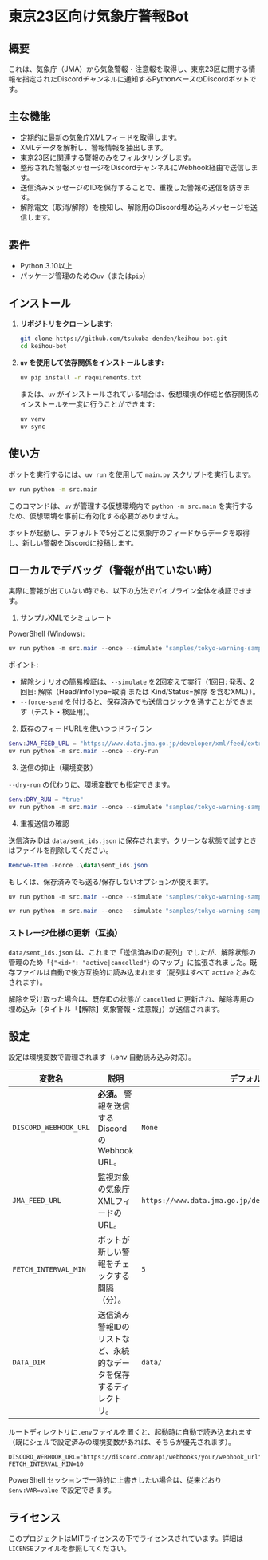 # 東京23区向け気象庁警報Bot

## 概要

これは、気象庁（JMA）から気象警報・注意報を取得し、東京23区に関する情報を指定されたDiscordチャンネルに通知するPythonベースのDiscordボットです。

## 主な機能

- 定期的に最新の気象庁XMLフィードを取得します。
- XMLデータを解析し、警報情報を抽出します。
- 東京23区に関連する警報のみをフィルタリングします。
- 整形された警報メッセージをDiscordチャンネルにWebhook経由で送信します。
- 送信済みメッセージのIDを保存することで、重複した警報の送信を防ぎます。
- 解除電文（取消/解除）を検知し、解除用のDiscord埋め込みメッセージを送信します。

## 要件

- Python 3.10以上
- パッケージ管理のための`uv`（または`pip`）

## インストール

1.  **リポジトリをクローンします:**
    ```bash
    git clone https://github.com/tsukuba-denden/keihou-bot.git
    cd keihou-bot
    ```

2.  **`uv` を使用して依存関係をインストールします:**
    ```bash
    uv pip install -r requirements.txt
    ```
    または、`uv` がインストールされている場合は、仮想環境の作成と依存関係のインストールを一度に行うことができます:
    ```bash
    uv venv
    uv sync
    ```

## 使い方

ボットを実行するには、`uv run` を使用して `main.py` スクリプトを実行します。

```bash
uv run python -m src.main
```

このコマンドは、`uv` が管理する仮想環境内で `python -m src.main` を実行するため、仮想環境を事前に有効化する必要がありません。

ボットが起動し、デフォルトで5分ごとに気象庁のフィードからデータを取得し、新しい警報をDiscordに投稿します。

## ローカルでデバッグ（警報が出ていない時）

実際に警報が出ていない時でも、以下の方法でパイプライン全体を検証できます。

1) サンプルXMLでシミュレート


PowerShell (Windows):

```powershell
uv run python -m src.main --once --simulate "samples/tokyo-warning-sample.xml" --dry-run
```

ポイント:

- 解除シナリオの簡易検証は、`--simulate` を2回変えて実行（1回目: 発表、2回目: 解除（Head/InfoType=取消 または Kind/Status=解除 を含むXML））。
- `--force-send` を付けると、保存済みでも送信ロジックを通すことができます（テスト・検証用）。

2) 既存のフィードURLを使いつつドライラン

```powershell
$env:JMA_FEED_URL = "https://www.data.jma.go.jp/developer/xml/feed/extra.xml"
uv run python -m src.main --once --dry-run
```

3) 送信の抑止（環境変数）

`--dry-run` の代わりに、環境変数でも指定できます。

```powershell
$env:DRY_RUN = "true"
uv run python -m src.main --once --simulate "samples/tokyo-warning-sample.xml"
```

4) 重複送信の確認

送信済みIDは `data/sent_ids.json` に保存されます。クリーンな状態で試すときはファイルを削除してください。

```powershell
Remove-Item -Force .\data\sent_ids.json
```

もしくは、保存済みでも送る/保存しないオプションが使えます。


```powershell
uv run python -m src.main --once --simulate "samples/tokyo-warning-sample.xml" --force-send
```


```powershell
uv run python -m src.main --once --simulate "samples/tokyo-warning-sample.xml" --no-store
```

### ストレージ仕様の更新（互換）

`data/sent_ids.json` は、これまで「送信済みIDの配列」でしたが、解除状態の管理のため「`{"<id>": "active|cancelled"}` のマップ」に拡張されました。既存ファイルは自動で後方互換的に読み込まれます（配列はすべて `active` とみなされます）。

解除を受け取った場合は、既存IDの状態が `cancelled` に更新され、解除専用の埋め込み（タイトル「【解除】気象警報・注意報」）が送信されます。

## 設定

設定は環境変数で管理されます（.env 自動読み込み対応）。

| 変数名                   | 説明                                                                                                    | デフォルト値                                                |
| ------------------------ | ------------------------------------------------------------------------------------------------------- | ----------------------------------------------------------- |
| `DISCORD_WEBHOOK_URL`    | **必須。** 警報を送信するDiscordのWebhook URL。                                                         | `None`                                                      |
| `JMA_FEED_URL`           | 監視対象の気象庁XMLフィードのURL。                                                                      | `https://www.data.jma.go.jp/developer/xml/feed/extra.xml`   |
| `FETCH_INTERVAL_MIN`     | ボットが新しい警報をチェックする間隔（分）。                                                            | `5`                                                         |
| `DATA_DIR`               | 送信済み警報IDのリストなど、永続的なデータを保存するディレクトリ。                                      | `data/`                                                     |

ルートディレクトリに`.env`ファイルを置くと、起動時に自動で読み込まれます（既にシェルで設定済みの環境変数があれば、そちらが優先されます）。

```
DISCORD_WEBHOOK_URL="https://discord.com/api/webhooks/your/webhook_url"
FETCH_INTERVAL_MIN=10
```

PowerShell セッションで一時的に上書きしたい場合は、従来どおり `$env:VAR=value` で設定できます。

## ライセンス

このプロジェクトはMITライセンスの下でライセンスされています。詳細は`LICENSE`ファイルを参照してください。
